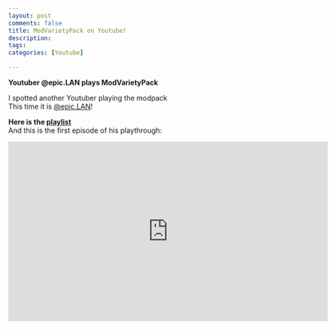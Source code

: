 ```yaml
---
layout: post
comments: false
title: ModVarietyPack on Youtube!
description: 
tags: 
categories: [Youtube]   

---
```


**Youtuber @epic.LAN plays ModVarietyPack**

I spotted another Youtuber playing the modpack <i class="fa fa-smile-o"></i>  
This time it is [@epic.LAN](https://www.youtube.com/user/epicLANUK)!    

**Here is the [playlist](https://www.youtube.com/playlist?list=PLfT9lr94RlGn2pAZ_XSPBz7LDu-d6qqyU)**   
And this is the first episode of his playthrough:

<iframe width="640" height="360" src="https://www.youtube.com/embed/wxaHoOUT7h4" frameborder="0" allowfullscreen></iframe>